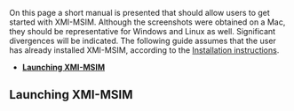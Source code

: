 On this page a short manual is presented that should allow users to get started with XMI-MSIM. Although the screenshots were obtained on a Mac, they should be representative for Windows and Linux as well. Significant divergences will be indicated.
The following guide assumes that the user has already installed XMI-MSIM, according to the [Installation instructions](../wiki/Installation-instructions).


* **[Launching XMI-MSIM](#launching-xmi-msim)**




## Launching XMI-MSIM

